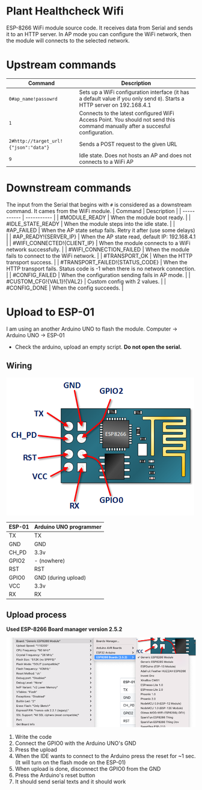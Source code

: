# Plant Healthcheck Wifi
ESP-8266 WiFi module source code. It receives data from Serial and sends it to an HTTP server. In AP mode you can configure the WiFi network, then the module will connects to the selected network.

# Upstream commands
| Command    | Description |
| ----------- | ----------- |
|  `0#ap_name!passowrd`     |  Sets up a WiFi configuration interface  (it has a default value if you only send `0`). Starts a HTTP server on 192.168.4.1    |
| `1`| Connects to the latest configured WiFi Access Point. You should not send this command manually after a succesful configuration. |
| `2#http://target_url!{"json":"data"}`| Sends a POST request to the given URL |
| `9` | Idle state. Does not hosts an AP and does not connects to a WiFi AP |

# Downstream commands

The input from the Serial that begins with `#` is considered as a downstream command. It cames from the WiFi module.
| Command    | Description |
| ----------- | ----------- |
| #MODULE_READY | When the module boot ready. |
| #IDLE_STATE_READY | When the module steps into the idle state. |
| #AP_FAILED | When the AP state setup fails. Retry it after (use some delays) |
| #AP_READY!{SERVER_IP} | When the AP state read, default IP: 192.168.4.1 |
| #WIFI_CONNECTED!{CLIENT_IP} | When the module connects to a WiFi network successfully. |
| #WIFI_CONNECTION_FAILED | When the module fails to connect to the WiFi network. |
| #TRANSPORT_OK | When the HTTP transport success. |
| #TRANSPORT_FAILED!{STATUS_CODE} | When the HTTP transport fails. Status code is -1 when there is no network connection. |
| #CONFIG_FAILED | When the configuration sending fails in AP mode. |
| #CUSTOM_CFG!{VAL1}!{VAL2} | Custom config with 2 values. |
| #CONFIG_DONE | When the config succeeds. |


# Upload to ESP-01
 
I am using an another Arduino UNO to flash the module.
Computer -> Arduino UNO -> ESP-01

- Check the arduino, upload an empty script. **Do not open the serial.**

## Wiring

![ESP-01 pinout](https://github.com/sylank/plant-healthcheck-wifi/blob/master/media/FM2OIKDJVMNNXEX.png)

| ESP-01       | Arduino UNO programmer |
| ----------- | ----------- |
| TX      | TX       |
| GND   | GND        |
| CH_PD   | 3.3v        |
| GPIO2   | - (nowhere)        |
| RST   | RST        |
| GPIO0   | GND (during upload)        |
| VCC   | 3.3v        |
| RX   | RX        |

## Upload process
**Used ESP-8266 Board manager version 2.5.2**

![ESP-01 pinout](https://github.com/sylank/plant-healthcheck-wifi/blob/master/media/programmer.png)

1. Write the code
1. Connect the GPIO0 with the Arduino UNO's GND
1. Press the upload
1. When the IDE wants to connect to the Arduino press the reset for ~1 sec. (It will turn on the flash mode on the ESP-01)
1. When upload is done, disconnect the GPIO0 from the GND
1. Press the Arduino's reset button 
1. It should send serial texts and it should work
